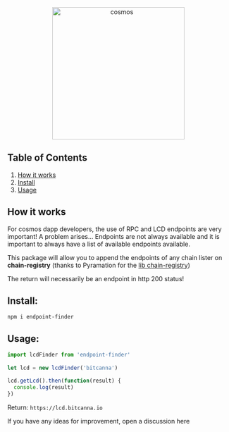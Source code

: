 <div align="center">

<img width="300" alt="cosmos" src="https://user-images.githubusercontent.com/1071490/185792789-ed005cb5-bc78-481f-8993-07b647ebbe13.png">

    
</div>

## Table of Contents
1. [How it works](#how-it-works)
2. [Install](#install)
3. [Usage](#usage)

## How it works

For cosmos dapp developers, the use of RPC and LCD endpoints are very important!
A problem arises... Endpoints are not always available and it is important to always have a list of available endpoints available.

This package will allow you to append the endpoints of any chain lister on **chain-registry** (thanks to Pyramation for the [lib chain-registry](https://github.com/cosmology-tech/chain-registry))

The return will necessarily be an endpoint in http 200 status!

## Install:

```
npm i endpoint-finder
```

## Usage:

``` js
import lcdFinder from 'endpoint-finder'
 
let lcd = new lcdFinder('bitcanna')

lcd.getLcd().then(function(result) {
  console.log(result)
})
```

Return:
`https://lcd.bitcanna.io`

If you have any ideas for improvement, open a discussion here

